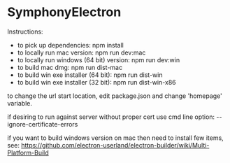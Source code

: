 # SymphonyElectron

Instructions:
- to pick up dependencies: npm install
- to locally run mac version: npm run dev:mac
- to locally run windows (64 bit) version: npm run dev:win
- to build mac dmg: npm run dist-mac
- to build win exe installer (64 bit): npm run dist-win
- to build win exe installer (32 bit): npm run dist-win-x86

to change the url start location, edit package.json and change 'homepage' variable.

if desiring to run against server without proper cert use cmd line option: --ignore-certificate-errors

if you want to build windows version on mac then need to install few items, see: https://github.com/electron-userland/electron-builder/wiki/Multi-Platform-Build
